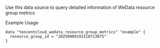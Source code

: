 Use this data source to query detailed information of WeData resource group metrics

Example Usage

```hcl
data "tencentcloud_wedata_resource_group_metrics" "example" {
  resource_group_id = "20250909193110713075"
}
```
